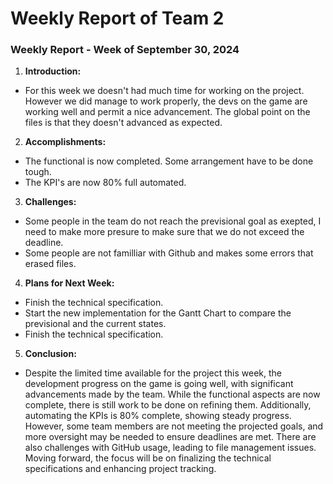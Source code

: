 # Weekly Report of Team 2
### Weekly Report - Week of September 30, 2024

1. **Introduction:**  
- For this week we doesn't had much time for working on the project. However we did manage to work properly, the devs on the game are working well and permit a nice advancement. The global point on the files is that they doesn't advanced as expected.

2. **Accomplishments:**  
- The functional is now completed. Some arrangement have to be done tough.
- The KPI's are now 80% full automated.

3. **Challenges:**  
- Some people in the team do not reach the previsional goal as exepted, I need to make more presure to make sure that we do not exceed the deadline.
- Some people are not familliar with Github and makes some errors that erased files.

4. **Plans for Next Week:**  
- Finish the technical specification.
- Start the new implementation for the Gantt Chart to compare the previsional and the current states.
- Finish the technical specification.

5. **Conclusion:**  
- Despite the limited time available for the project this week, the development progress on the game is going well, with significant advancements made by the team. While the functional aspects are now complete, there is still work to be done on refining them. Additionally, automating the KPIs is 80% complete, showing steady progress. However, some team members are not meeting the projected goals, and more oversight may be needed to ensure deadlines are met. There are also challenges with GitHub usage, leading to file management issues. Moving forward, the focus will be on finalizing the technical specifications and enhancing project tracking.
